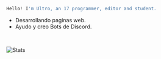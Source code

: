 ```js
Hello! I'm Ultro, an 17 programmer, editor and student.
```

-  Desarrollando paginas web. 
-  Ayudo y creo Bots de Discord. <br />

<br />

![Stats](https://github-readme-stats.vercel.app/api?username=soyultro&show_icons=true&theme=radical)
